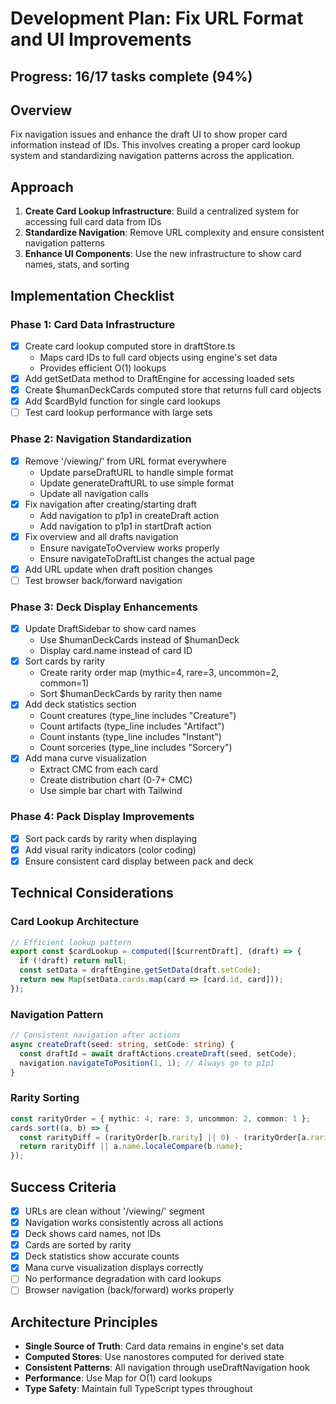 # Development Plan: Fix URL Format and UI Improvements

## Progress: 16/17 tasks complete (94%)

## Overview
Fix navigation issues and enhance the draft UI to show proper card information instead of IDs. This involves creating a proper card lookup system and standardizing navigation patterns across the application.

## Approach
1. **Create Card Lookup Infrastructure**: Build a centralized system for accessing full card data from IDs
2. **Standardize Navigation**: Remove URL complexity and ensure consistent navigation patterns
3. **Enhance UI Components**: Use the new infrastructure to show card names, stats, and sorting

## Implementation Checklist

### Phase 1: Card Data Infrastructure
- [x] Create card lookup computed store in draftStore.ts
  - Maps card IDs to full card objects using engine's set data
  - Provides efficient O(1) lookups
- [x] Add getSetData method to DraftEngine for accessing loaded sets
- [x] Create $humanDeckCards computed store that returns full card objects
- [x] Add $cardById function for single card lookups
- [ ] Test card lookup performance with large sets

### Phase 2: Navigation Standardization
- [x] Remove '/viewing/' from URL format everywhere
  - Update parseDraftURL to handle simple format
  - Update generateDraftURL to use simple format
  - Update all navigation calls
- [x] Fix navigation after creating/starting draft
  - Add navigation to p1p1 in createDraft action
  - Add navigation to p1p1 in startDraft action
- [x] Fix overview and all drafts navigation
  - Ensure navigateToOverview works properly
  - Ensure navigateToDraftList changes the actual page
- [x] Add URL update when draft position changes
- [ ] Test browser back/forward navigation

### Phase 3: Deck Display Enhancements
- [x] Update DraftSidebar to show card names
  - Use $humanDeckCards instead of $humanDeck
  - Display card.name instead of card ID
- [x] Sort cards by rarity
  - Create rarity order map (mythic=4, rare=3, uncommon=2, common=1)
  - Sort $humanDeckCards by rarity then name
- [x] Add deck statistics section
  - Count creatures (type_line includes "Creature")
  - Count artifacts (type_line includes "Artifact")
  - Count instants (type_line includes "Instant")
  - Count sorceries (type_line includes "Sorcery")
- [x] Add mana curve visualization
  - Extract CMC from each card
  - Create distribution chart (0-7+ CMC)
  - Use simple bar chart with Tailwind

### Phase 4: Pack Display Improvements
- [x] Sort pack cards by rarity when displaying
- [x] Add visual rarity indicators (color coding)
- [x] Ensure consistent card display between pack and deck

## Technical Considerations

### Card Lookup Architecture
```typescript
// Efficient lookup pattern
export const $cardLookup = computed([$currentDraft], (draft) => {
  if (!draft) return null;
  const setData = draftEngine.getSetData(draft.setCode);
  return new Map(setData.cards.map(card => [card.id, card]));
});
```

### Navigation Pattern
```typescript
// Consistent navigation after actions
async createDraft(seed: string, setCode: string) {
  const draftId = await draftActions.createDraft(seed, setCode);
  navigation.navigateToPosition(1, 1); // Always go to p1p1
}
```

### Rarity Sorting
```typescript
const rarityOrder = { mythic: 4, rare: 3, uncommon: 2, common: 1 };
cards.sort((a, b) => {
  const rarityDiff = (rarityOrder[b.rarity] || 0) - (rarityOrder[a.rarity] || 0);
  return rarityDiff || a.name.localeCompare(b.name);
});
```

## Success Criteria
- [x] URLs are clean without '/viewing/' segment
- [x] Navigation works consistently across all actions
- [x] Deck shows card names, not IDs
- [x] Cards are sorted by rarity
- [x] Deck statistics show accurate counts
- [x] Mana curve visualization displays correctly
- [ ] No performance degradation with card lookups
- [ ] Browser navigation (back/forward) works properly

## Architecture Principles
- **Single Source of Truth**: Card data remains in engine's set data
- **Computed Stores**: Use nanostores computed for derived state
- **Consistent Patterns**: All navigation through useDraftNavigation hook
- **Performance**: Use Map for O(1) card lookups
- **Type Safety**: Maintain full TypeScript types throughout